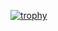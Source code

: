 [![trophy](https://github-profile-trophy.vercel.app/?guettawin=ryo-ma)](https://github.com/ryo-ma/github-profile-trophy)
